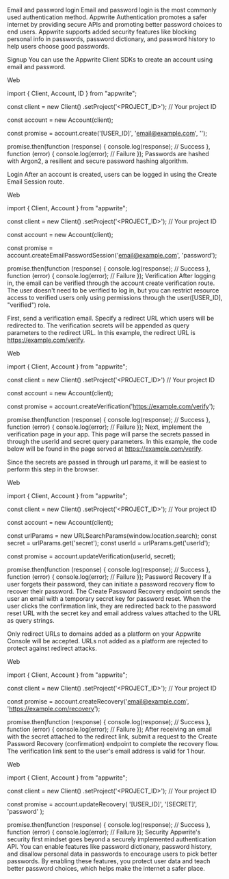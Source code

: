 Email and password login
Email and password login is the most commonly used authentication method. Appwrite Authentication promotes a safer internet by providing secure APIs and promoting better password choices to end users. Appwrite supports added security features like blocking personal info in passwords, password dictionary, and password history to help users choose good passwords.

Signup
You can use the Appwrite Client SDKs to create an account using email and password.

Web

import { Client, Account, ID } from "appwrite";

const client = new Client()
    .setProject('<PROJECT_ID>'); // Your project ID

const account = new Account(client);

const promise = account.create('[USER_ID]', 'email@example.com', '');

promise.then(function (response) {
    console.log(response); // Success
}, function (error) {
    console.log(error); // Failure
});
Passwords are hashed with Argon2, a resilient and secure password hashing algorithm.

Login
After an account is created, users can be logged in using the Create Email Session route.

Web

import { Client, Account } from "appwrite";

const client = new Client()
    .setProject('<PROJECT_ID>'); // Your project ID

const account = new Account(client);

const promise = account.createEmailPasswordSession('email@example.com', 'password');

promise.then(function (response) {
    console.log(response); // Success
}, function (error) {
    console.log(error); // Failure
});
Verification
After logging in, the email can be verified through the account create verification route. The user doesn't need to be verified to log in, but you can restrict resource access to verified users only using permissions through the user([USER_ID], "verified") role.

First, send a verification email. Specify a redirect URL which users will be redirected to. The verification secrets will be appended as query parameters to the redirect URL. In this example, the redirect URL is https://example.com/verify.

Web

import { Client, Account } from "appwrite";

const client = new Client()
    .setProject('<PROJECT_ID>') // Your project ID

const account = new Account(client);

const promise = account.createVerification('https://example.com/verify');

promise.then(function (response) {
    console.log(response); // Success
}, function (error) {
    console.log(error); // Failure
});
Next, implement the verification page in your app. This page will parse the secrets passed in through the userId and secret query parameters. In this example, the code below will be found in the page served at https://example.com/verify.

Since the secrets are passed in through url params, it will be easiest to perform this step in the browser.

Web

import { Client, Account } from "appwrite";

const client = new Client()
    .setProject('<PROJECT_ID>'); // Your project ID

const account = new Account(client);

const urlParams = new URLSearchParams(window.location.search);
const secret = urlParams.get('secret');
const userId = urlParams.get('userId');

const promise = account.updateVerification(userId, secret);

promise.then(function (response) {
    console.log(response); // Success
}, function (error) {
    console.log(error); // Failure
});
Password Recovery
If a user forgets their password, they can initiate a password recovery flow to recover their password. The Create Password Recovery endpoint sends the user an email with a temporary secret key for password reset. When the user clicks the confirmation link, they are redirected back to the password reset URL with the secret key and email address values attached to the URL as query strings.

Only redirect URLs to domains added as a platform on your Appwrite Console will be accepted. URLs not added as a platform are rejected to protect against redirect attacks.

Web

import { Client, Account } from "appwrite";

const client = new Client()
    .setProject('<PROJECT_ID>'); // Your project ID

const promise = account.createRecovery('email@example.com', 'https://example.com/recovery');

promise.then(function (response) {
    console.log(response); // Success
}, function (error) {
    console.log(error); // Failure
});
After receiving an email with the secret attached to the redirect link, submit a request to the Create Password Recovery (confirmation) endpoint to complete the recovery flow. The verification link sent to the user's email address is valid for 1 hour.

Web

import { Client, Account } from "appwrite";

const client = new Client()
    .setProject('<PROJECT_ID>'); // Your project ID

const promise = account.updateRecovery(
    '[USER_ID]',
    '[SECRET]',
    'password'
);

promise.then(function (response) {
    console.log(response); // Success
}, function (error) {
    console.log(error); // Failure
});
Security
Appwrite's security first mindset goes beyond a securely implemented authentication API. You can enable features like password dictionary, password history, and disallow personal data in passwords to encourage users to pick better passwords. By enabling these features, you protect user data and teach better password choices, which helps make the internet a safer place.